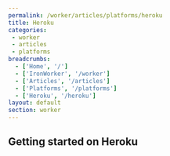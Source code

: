 ```yaml
---
permalink: /worker/articles/platforms/heroku
title: Heroku
categories:
 - worker
 - articles
 - platforms
breadcrumbs:
  - ['Home', '/']
  - ['IronWorker', '/worker']
  - ['Articles', '/articles']
  - ['Platforms', '/platforms']
  - ['Heroku', '/heroku']
layout: default
section: worker
---
```


## Getting started on Heroku
